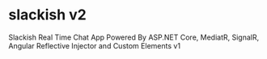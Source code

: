 # slackish v2
Slackish Real Time Chat App Powered By ASP.NET Core, MediatR, SignalR, Angular Reflective Injector and Custom Elements v1
